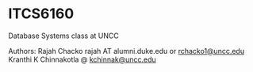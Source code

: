 # ITCS6160
Database Systems class at UNCC

Authors:
 Rajah Chacko rajah AT alumni.duke.edu or rchacko1@uncc.edu
 Kranthi K Chinnakotla @ kchinnak@uncc.edu
 

